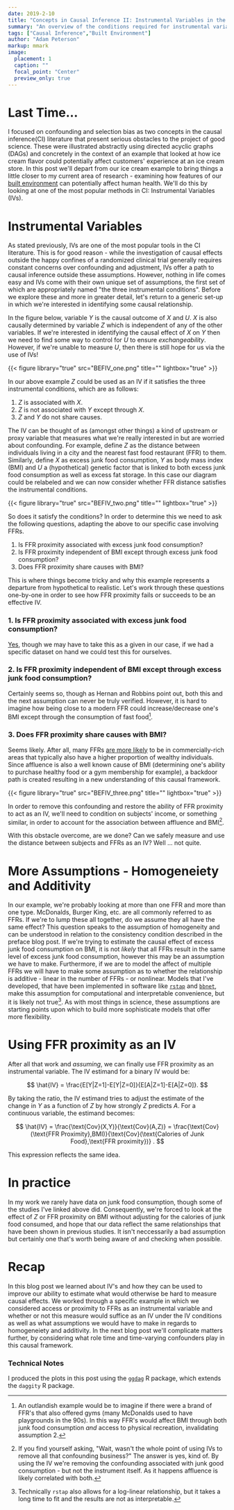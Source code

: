 ```yaml
---
date: 2019-2-10
title: "Concepts in Causal Inference II: Instrumental Variables in the Built Environment"
summary: "An overview of the conditions required for instrumental variables and an example application in the built environment"
tags: ["Causal Inference","Built Environment"]
author: "Adam Peterson"
markup: mmark
image:
  placement: 1
  caption: ""
  focal_point: "Center"
  preview_only: true 
---
```


# Last Time...

I focused on confounding and selection bias as two concepts in the causal inference(CI) literature that present 
serious obstacles to the project of good science. These were illustrated abstractly using directed acyclic
graphs (DAGs) and concretely in the context of an example that looked at how ice cream flavor could potentially affect
customers' experience at an ice cream store. In this post we'll depart from our ice cream example to
bring things a little closer to my current area of research - examining how features of our [built environment](https://en.wikipedia.org/wiki/Built_environment)
can potentially affect human health. We'll do this by looking at one of the most popular methods in 
CI: Instrumental Variables (IVs).


# Instrumental Variables

As stated previously, IVs are one of the most popular tools in the CI literature. This is for good reason - while the investigation of causal effects outside the 
happy confines of a randomized clinical trial generally requires constant concerns over confounding and adjustment, IVs offer a path to causal inference outside these assumptions.
However, nothing in life comes easy and IVs come with their own unique set of assumptions, the first set of which are appropriately named "the three instrumental conditions".
Before we explore these and more in greater detail, let's return to a generic set-up in which we're interested in identifying some causal relationship. 

In the figure below, variable $Y$ is the causal outcome of $X$ and $U$. $X$ is also causally determined by variable $Z$ which is independent of any of the other variables.
If we're interested in identifying the causal effect of $X$ on $Y$ then we need to find some way to control for $U$ to ensure *exchangeability*. However,
if we're unable to measure $U$, then there is still hope for us via the use of IVs!

{{< figure library="true" src="BEFIV_one.png" title="" lightbox="true" >}}

In our above example $Z$ could be used as an IV if it satisfies the three instrumental conditions, which are as follows:
1. $Z$ is associated with $X$.
2. $Z$ is not associated with $Y$ except through $X$.
3. $Z$ and $Y$ do not share causes.

The IV can be thought of as (amongst other things) a kind of upstream or proxy variable that measures what we're really interested in but are worried about confounding.
For example, define $Z$ as the distance between individuals living in a city and the nearest fast food restaurant (FFR) to them. 
Similarly, define $X$ as excess junk food consumption, $Y$ as body mass index (BMI) and $U$ a (hypothetical) genetic factor that is linked to both excess junk food consumption
as well as excess fat storage. In this case our diagram could be relabeled and we can now consider whether FFR distance satisfies the 
instrumental conditions.


{{< figure library="true" src="BEFIV_two.png" title="" lightbox="true" >}}

So does it satisfy the conditions? In order to determine this we need to ask the following questions, adapting the above to our specific case involving FFRs.

1. Is FFR proximity associated with excess junk food consumption?
2. Is FFR proximity independent of BMI except through excess junk food consumption?
3. Does FFR proximity share causes with BMI?

This is where things become tricky and why this example represents a departure from hypothetical to realistic. Let's work through these 
questions one-by-one in order to see how FFR proximity fails or succeeds to be an effective IV.

### 1. Is FFR proximity associated with excess junk food consumption? 

[Yes](https://www.ncbi.nlm.nih.gov/pmc/articles/PMC2661452/), though we may have to take this as a given in our case, if we had a specific dataset on hand we could test this for ourselves.

### 2. Is FFR proximity independent of BMI except through excess junk food consumption?

Certainly seems so, though as Hernan and Robbins point out, both this and the next assumption can never be truly verified. However, it is hard to imagine how being close to a modern FFR could 
increase/decrease one's BMI except through the consumption of fast food[^1]. 

### 3.  Does FFR proximity share causes with BMI?

Seems likely. After all, many FFRs [are more likely](https://www.ncbi.nlm.nih.gov/pmc/articles/PMC4252601/) to be in commercially-rich areas that typically
also have a higher proportion of wealthy individuals. Since affluence is also a well known cause of BMI 
(determining one's ability to purchase healthy food or a gym membership for example), a backdoor path is created resulting in a new understanding of
this causal framework.


{{< figure library="true" src="BEFIV_three.png" title="" lightbox="true" >}}

In order to remove this confounding and restore the ability of FFR proximity to act as an IV, we'll need to condition on subjects' income, or something similar, in order to account
for the association between affluence and BMI[^2].

With this obstacle overcome, are we done? Can we safely measure and use the distance between subjects and FFRs as an IV? Well ... not quite.


# More Assumptions - Homogeneiety and Additivity

In our example, we're probably looking at more than one FFR and more than one type. McDonalds, Burger King, etc. are all commonly referred to as FFRs.
If we're to lump these all together, do we assume they all have the same effect?  This question speaks to the assumption of homogeneity and can be understood
in relation to the consistency condition described in the preface blog post. If we're trying to estimate the causal effect of excess junk food consumption on
BMI, it is not *likely* that all FFRs result in the same level of excess junk food consumption, however this may be an assumption we have to make. Furthermore,
if we are to  model the affect of multiple FFRs we will have to make some assumption as to whether the relationship is additive - linear in the number of FFRs - 
or nonlinear. Models that I've developed, that have been implemented in software like [`rstap`](https://biostatistics4socialimpact.github.io/rstap) and [`bbnet`](https://apeterson91.github.io/bbnet/),
make this assumption for computational and interpretable convenience, but it is likely not true[^3]. As with most things in science, these assumptions 
are starting points upon which to build more sophisticate models that offer more flexibility.

# Using FFR proximity as an IV

After all that work and *assuming*, we can finally use FFR proximity as an instrumental variable. The IV estimand for a binary IV would be:

$$
\hat{IV} = \frac{E[Y|Z=1]-E[Y|Z=0]}{E[A|Z=1]-E[A|Z=0]}.
$$

By taking the ratio, the IV estimand tries to adjust the estimate of the change in $Y$ as a function of $Z$ by how strongly $Z$ predicts $A$.
For a continuous variable, the estimand becomes:

$$
\hat{IV} = \frac{\text{Cov}(X,Y)}{\text{Cov}(A,Z)} = \frac{\text{Cov}(\text{FFR Proximity},BMI)}{\text{Cov}(\text{Calories of Junk Food},\text{FFR proximity})} .
$$

This expression reflects the same idea.

# In practice

In my work we rarely have data on junk food consumption, though some of the studies I've linked above did. Consequently, we're forced to look
at the effect of $Z$ or FFR proximity on BMI without adjusting for the calories of junk food consumed, and hope that our data 
reflect the same relationships that have been shown in previous studies. It isn't neccessarily a bad assumption but certainly one 
that's worth being aware of and checking when possible.


# Recap

In this blog post we learned about IV's and how they can be used to improve our ability to estimate what would otherwise be hard to measure causal effects.
We worked through a specific example in which we considered access or proximity to FFRs as an instrumental variable and whether or not this 
measure would suffice as an IV under the IV conditions as well as what assumptions we would have to make in regards to homogeneiety and additivity. 
In the next blog post we'll complicate matters further, by considering what role time and time-varying confounders play in this causal framework.




[^1]:An outlandish example would be to imagine if there were a brand of FFR's that also offered gyms (many McDonalds used to have playgrounds in the 90s). In this way FFR's would affect BMI through both junk food consumption *and* access to physical recreation, invalidating assumption 2.
[^2]: If you find yourself asking, "Wait, wasn't the whole point of using IVs to remove all that confounding business?" The answer is yes, kind of. By using the IV we're removing the confounding associated with junk good consumption - but not the instrument itself. As it happens affluence is likely correlated with both.
[^3]: Technically `rstap` also allows for a log-linear relationship, but it takes a long time to fit and the results are not as interpretable.

### Technical Notes

I produced the plots in this post using the [`ggdag`](https://cran.r-project.org/web/packages/ggdag/vignettes/intro-to-ggdag.html) R package, which extends the `daggity` R package.
